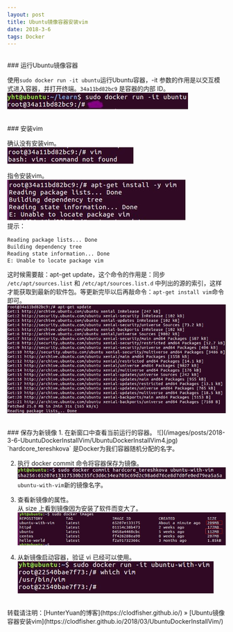 ```yaml
---
layout: post
title: Ubuntu镜像容器安装vim
date: 2018-3-6 
tags: Docker        
---
```


<br>
### 运行Ubuntu镜像容器    

使用`sudo docker run -it ubuntu`运行Ubuntu容器，-it 参数的作用是以交互模式进入容器，并打开终端。`34a11bd82bc9` 是容器的内部 ID。    
![](/images/posts/2018-3-6-UbuntuDockerInstallVim/UbuntuDockerInstallVim0.jpg)      

<br>
### 安装vim    

确认没有安装vim。     
![](/images/posts/2018-3-6-UbuntuDockerInstallVim/UbuntuDockerInstallVim1.jpg)     

指令安装vim。    
![](/images/posts/2018-3-6-UbuntuDockerInstallVim/UbuntuDockerInstallVim2.jpg)      
提示：
```
Reading package lists... Done
Building dependency tree       
Reading state information... Done
E: Unable to locate package vim
```
这时候需要敲：apt-get update，这个命令的作用是：同步 `/etc/apt/sources.list` 和 `/etc/apt/sources.list.d` 中列出的源的索引，这样才能获取到最新的软件包。等更新完毕以后再敲命令：`apt-get install vim`命令即可。            
![](/images/posts/2018-3-6-UbuntuDockerInstallVim/UbuntuDockerInstallVim3.jpg)     

<br>
### 保存为新镜像    
1. 在新窗口中查看当前运行的容器。    
![](/images/posts/2018-3-6-UbuntuDockerInstallVim/UbuntuDockerInstallVim4.jpg)    
`hardcore_tereshkova` 是Docker为我们容器随机分配的名字。    

2. 执行 docker commit 命令将容器保存为镜像。    
![](/images/posts/2018-3-6-UbuntuDockerInstallVim/UbuntuDockerInstallVim5.jpg)    
`ubuntu-with-vim`新的镜像名字。    

3. 查看新镜像的属性。    
从 size 上看到镜像因为安装了软件而变大了。    
![](/images/posts/2018-3-6-UbuntuDockerInstallVim/UbuntuDockerInstallVim6.jpg)    

4. 从新镜像启动容器，验证 vi 已经可以使用。    
![](/images/posts/2018-3-6-UbuntuDockerInstallVim/UbuntuDockerInstallVim7.jpg)    

<br> 
转载请注明：[HunterYuan的博客](https://clodfisher.github.io/) » [Ubuntu镜像容器安装vim](https://clodfisher.github.io/2018/03/UbuntuDockerInstallVim/)   



   
        

